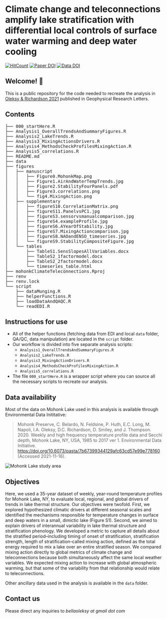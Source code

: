 # Climate change and teleconnections amplify lake stratification with differential local controls of surface water warming and deep water cooling

<!-- badges: start -->
[![HitCount](http://hits.dwyl.com/bellaoleksy/mohonkClimateTeleconnections.svg?style=flat-square)](http://hits.dwyl.com/bellaoleksy/mohonkClimateTeleconnections)
[![Paper DOI](https://img.shields.io/badge/Paper-10.1029/2020GL090959-blue.svg)](https://doi.org/10.1029/2020GL090959)
[![Data DOI](https://img.shields.io/badge/Data-10.6073/pasta/7b67399344129afc63cd57e99e778160-informational.svg)](https://doi.org/10.6073/pasta/7b67399344129afc63cd57e99e778160)
<!-- badges: end -->


## Welcome! :wave: 
This is a public repository for the code needed to recreate the analysis in [Oleksy &amp; Richardson 2021](https://agupubs-onlinelibrary-wiley-com.libproxy.uwyo.edu/share/6CICWHJVCWHMIUIRAH8G?target=10.1029/2020GL090959) published in Geophysical Research Letters.

## Contents 
<pre>
├── 000_startHere.R
├── Analysis1_OverallTrendsAndSummaryFigures.R
├── Analysis2_LakeTrends.R
├── Analysis3_MixingActionsDrivers.R
├── Analysis4_MethodsCheckProfilesMixingAction.R
├── Analysis5_correlations.R
├── README.md
├── data
├── figures
│   ├── manuscript
│   │   ├── Figure0.MohonkMap.png
│   │   ├── Figure1.AirAndWaterTempTrends.jpg
│   │   ├── Figure2.StabilityFourPanels.pdf
│   │   ├── Figure3.correlations.png
│   │   └── fig4.MixingAction.png
│   ├── supplementary
│   │   ├── figureS10.CorrelationMatrix.png
│   │   ├── figureS11.PanelvsPC1.jpg
│   │   ├── figureS3.sensorvsmanualcomparison.jpg
│   │   ├── figureS4.exampleProfile.jpg
│   │   ├── figureS6.AYearOfStability.jpg
│   │   ├── figureS7.MixingActioncomparison.jpg
│   │   ├── figureS8.NAOandENSO_timeseries.jpg
│   │   └── figureS9.StabilityCompositeFigure.jpg
│   └── tables
│       ├── TableS1.SensSlopesAllVariables.docx
│       ├── TableS2_1factormodel.docx
│       ├── TableS2_2factormodel.docx
│       └── timeseries_table.html
├── mohonkClimateTeleconnections.Rproj
├── renv
├── renv.lock
└── script
    ├── dataMunging.R
    ├── helperFunctions.R
    ├── loadDataAndQAQC.R
    └── readEDI.R
</pre>

## Instructions for use
* All of the helper functions (fetching data from EDI and local `data` folder, QA/QC, data manipulation) are located in the `script` folder.
* Our workflow is divided into five separate analysis scripts:
  - `Analysis1_OverallTrendsAndSummaryFigures.R`
  - `Analysis2_LakeTrends.R`
  - `Analysis3_MixingActionDrivers.R`
  - `Analysis4_MethodsCheckProfilesMixingAction.R`
  - `Analysis5_correlations.R`
* The file `000_startHere.R` is a wrapper script where you can source all the necessary scripts to recreate our analysis. 

## Data availability
Most of the data on Mohonk Lake used in this analysis is available through Environmental Data Inititative:

> Mohonk Preserve, C. Belardo, N. Feldsine, P. Huth, E.C. Long, M. Napoli, I.A. Oleksy, D.C. Richardson, D. Smiley, and J. Thompson. 2020. Weekly and high frequency temperature profile data and Secchi depth, Mohonk Lake, NY, USA, 1985 to 2017 ver 1. Environmental Data Initiative. https://doi.org/10.6073/pasta/7b67399344129afc63cd57e99e778160 (Accessed 2021-11-16).

![Mohonk Lake study area](figures/manuscript/Figure0.MohonkMap.png)

## Objectives 
Here, we used a 35-year dataset of weekly, year-round temperature profiles for Mohonk Lake, NY, to evaluate local, regional, and global drivers of trends in lake thermal structure. Our objectives were twofold. First, we explored hypothesized climatic drivers at different seasonal scales and identified the mechanisms responsible for temperature changes in surface and deep waters in a small, dimictic lake (Figure S1). Second, we aimed to explain drivers of interannual variability in lake thermal structure and stratification phenology. We developed a metric to capture all details about the stratified period–including timing of onset of stratification, stratification strength, length of stratification–called mixing action, defined as the total energy required to mix a lake over an entire stratified season. We compared mixing action directly to global metrics of climate change and teleconnections because both simultaneously affect the same local weather variables. We expected mixing action to increase with global atmospheric warming, but that some of the variability from that relationship would relate to teleconnections.

Other ancillary data used in the analysis is available in the `data` folder.

## Contact us
Please direct any inquiries to *bellaoleksy at gmail dot com*

